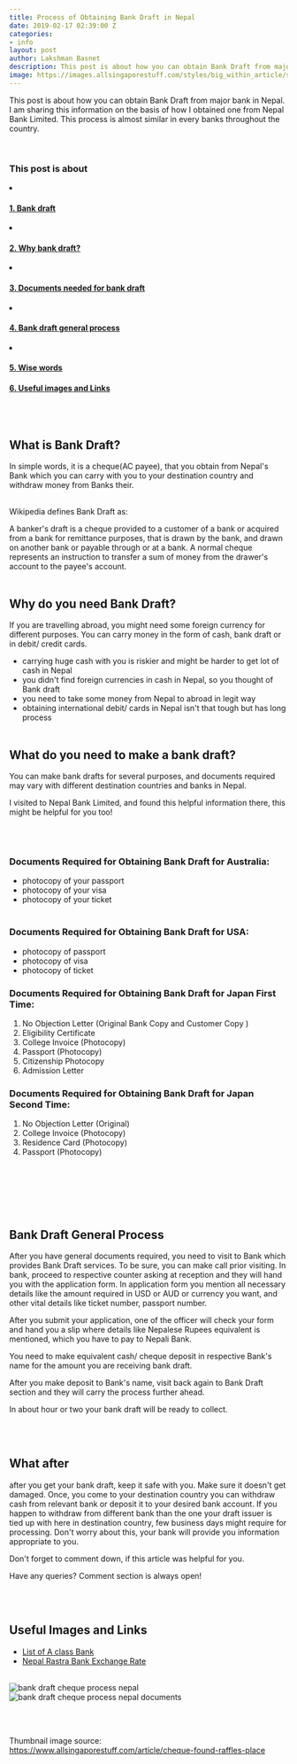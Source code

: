 ```yaml
---
title: Process of Obtaining Bank Draft in Nepal
date: 2019-02-17 02:39:00 Z
categories:
- info
layout: post
author: Lakshman Basnet
description: This post is about how you can obtain Bank Draft from major bank in Nepal. I am sharing this information on the basis of how I obtained one from Nepal Bank Limited. This process is almost similar in every banks throughout the country. 
image: https://images.allsingaporestuff.com/styles/big_within_article/s3/field/image/lost_cheque_1.jpg?itok=vAMBxANK
---
```


This post is about how you can obtain Bank Draft from major bank in Nepal. I am sharing this information on the basis of how I obtained one from Nepal Bank Limited. This process is almost similar in every banks throughout the country. 

<br>

<div class="row">
<div class="col-md-6 sm-5 xs-5 tableofcontent">
	<h3 class="rhre">This post is about</h3>
	<li class="hre"><a href="#bank-draft"><h4>1. Bank draft</h4></a></li>
	<li class="hre"><a href="#why-bank-draft"><h4>2. Why bank draft?</h4></a></li>
	<li class="hre"><a href="#documents-needed-bank-draft"><h4>3. Documents needed for bank draft</h4></a></li>
	<li class="hre"><a href="#bank-draft-process"><h4>4. Bank draft general process</h4></a></li>
	<li class="hre"><a href="#draft-info"><h4>5. Wise words</h4></a></li>
	<a href="#bank-draft-images"><h4>6. Useful images and Links</h4></a>
	

</div>

</div>
<a name="bank-draft"></a>
<br><br>


## **What is Bank Draft?** ##
In simple words, it is a cheque(AC payee), that you obtain from Nepal's Bank which you can carry with you to your destination country and withdraw money from Banks their.

<br>
Wikipedia defines Bank Draft as:

A banker's draft is a cheque provided to a customer of a bank or acquired from a bank for remittance purposes, that is drawn by the bank, and drawn on another bank or payable through or at a bank. A normal cheque represents an instruction to transfer a sum of money from the drawer's account to the payee's account.
<a name="why-bank-draft"></a>
<br><br>
## **Why do you need Bank Draft?** ##
If you are travelling abroad, you might need some foreign currency for different purposes. You can carry money in the form of cash, bank draft or in debit/ credit cards.

- carrying huge cash with you is riskier and might be harder to get lot of cash in Nepal
- you didn't find foreign currencies in cash in Nepal, so you thought of Bank draft
- you need to take some money from Nepal to abroad in legit way
- obtaining international debit/ cards in Nepal isn't that tough but has long process
<a name="documents-needed-bank-draft"></a>
<br><br>

## **What do you need to make a bank draft?** ##
You can make bank drafts for several purposes, and documents required may vary with different destination countries and banks in Nepal.

I visited to Nepal Bank Limited, and found this helpful information there, this might be helpful for you too!

<br><br>
### <b> Documents Required for Obtaining Bank Draft for Australia:</b> ###

- photocopy of your passport
- photocopy of your visa
- photocopy of your ticket
<br><br>

### <b>Documents Required for Obtaining Bank Draft for USA: </b> ###

- photocopy of passport
- photocopy of visa
- photocopy of ticket

<div>
<div class="col-md-6">

<h3> <b>Documents Required for Obtaining Bank Draft for Japan First Time:</b> </h3>

1. No Objection Letter (Original Bank Copy and Customer Copy )<br>
2. Eligibility Certificate<br>
3. College Invoice (Photocopy)<br>
4. Passport (Photocopy)<br>
5. Citizenship Photocopy<br>
6. Admission Letter

</div>


<div class="col-md-6">

<h3><b> Documents Required for Obtaining Bank Draft for Japan Second Time:</b> </h3>

1. No Objection Letter (Original)<br>
2. College Invoice (Photocopy)<br>
3. Residence Card (Photocopy)<br>
4. Passport (Photocopy)<br><br><br><br>

</div>

</div>

<a name="bank-draft-process"></a>
<br> <br>

## **Bank Draft General Process** ##

After you have general documents required, you need to visit to Bank which provides Bank Draft services. To be sure, you can make call prior visiting. In bank, proceed to respective counter asking at reception and they will hand you with the application form. In application form you mention all necessary details like the amount required in USD or AUD or currency you want, and other vital details like ticket number, passport number.


After you submit your application, one of the officer will check your form and hand you a slip where details like Nepalese Rupees equivalent is mentioned, which you have to pay to Nepali Bank.


You need to make equivalent cash/ cheque deposit in respective Bank's name for the amount you are receiving bank draft. 

After you make deposit to Bank's name, visit back again to Bank Draft section and they will carry the process further ahead.


In about hour or two your bank draft will be ready to collect.


<a name="draft-info"></a>
<br><br>
## **What after** ##
after you get your bank draft, keep it safe with you. Make sure it doesn't get damaged. 
Once, you come to your destination country you can withdraw cash from relevant bank or deposit it to your desired bank account. If you happen to withdraw from different bank than the one your draft issuer is tied up with here in destination country, few business days might require for processing. Don't worry about this, your bank will provide you information appropriate to you.

Don't forget to comment down, if this article was helpful for you. 

Have any queries? Comment section is always open!

<a name="bank-draft-images"></a>
<br><br>
## **Useful Images and Links** ##

- [List of A class Bank](/info/a-class-banks-in-nepal)
- [Nepal Rastra Bank Exchange Rate](https://www.nrb.org.np/fxmexchangerate.php)
<br><br>

<img src="/assets/bank-draft-nepal-1.JPG" alt="bank draft cheque process nepal">
<br>
<img src="/assets/bank-draft-nepal-2.JPG" alt="bank draft cheque process nepal documents">

<br><br>

Thumbnail image source: https://www.allsingaporestuff.com/article/cheque-found-raffles-place